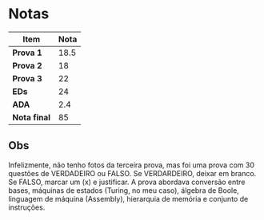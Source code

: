 # Notas

| **Item**          | **Nota** |
|-------------------|----------|
| **Prova 1**       | 18.5     |
| **Prova 2**       | 18       |
| **Prova 3**       | 22       |
| **EDs**           | 24       |
| **ADA**           | 2.4      |
| **Nota final**    | 85       |

## Obs

Infelizmente, não tenho fotos da terceira prova, mas foi uma prova com 30 questões de VERDADEIRO ou FALSO. Se VERDARDEIRO,
deixar em branco. Se FALSO, marcar um (x) e justificar. A prova abordava conversão entre bases, máquinas de estados
(Turing, no meu caso), álgebra de Boole, linguagem de máquina (Assembly), hierarquia de memória e conjunto de instruções.
